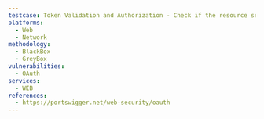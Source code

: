 ```yaml
---
testcase: Token Validation and Authorization - Check if the resource server validates tokens to ensure they were issued for the intended client_id, with appropriate scope and not expired or reused. Web (HTTP/HTTPS) service
platforms: 
  - Web
  - Network
methodology: 
  - BlackBox
  - GreyBox
vulnerabilities:
  - OAuth
services:
  - WEB
references:
  - https://portswigger.net/web-security/oauth
---
```

